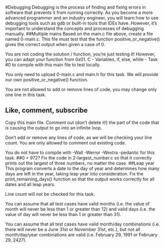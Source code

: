 #Debugging
Debugging is the process of finding and fixing errors in software that prevents it from running correctly. As you become a more advanced programmer and an industry engineer, you will learn how to use debugging tools such as gdb or built-in tools that IDEs have. However, it’s important to understand the concepts and processes of debugging manually.
##Multiple mains
Based on the main.c file above, create a file named 0-main.c. This file must test that the function positive_or_negative() gives the correct output when given a case of 0.



You are not coding the solution / function, you’re just testing it! However, you can adapt your function from 0x01. C - Variables, if, else, while - Task #0 to compile with this main file to test locally.



You only need to upload 0-main.c and main.h for this task. We will provide our own positive_or_negative() function.

You are not allowed to add or remove lines of code, you may change only one line in this task.
## Like, comment, subscribe
Copy this main file. Comment out (don’t delete it!) the part of the code that is causing the output to go into an infinite loop.



Don’t add or remove any lines of code, as we will be checking your line count. You are only allowed to comment out existing code.

You do not have to compile with -Wall -Werror -Wextra -pedantic for this task.
##0 > 972?
Fix the code in 2-largest_number.c so that it correctly prints out the largest of three numbers, no matter the case.
##Leap year
This program converts a date to the day of year and determines how many days are left in the year, taking leap year into consideration.
Fix the print_remaining_days() function so that the output works correctly for all dates and all leap years.



Line count will not be checked for this task.

You can assume that all test cases have valid months (i.e. the value of month will never be less than 1 or greater than 12) and valid days (i.e. the value of day will never be less than 1 or greater than 31).

You can assume that all test cases have valid month/day combinations (i.e. there will never be a June 31st or November 31st, etc.), but not all month/day/year combinations are valid (i.e. February 29, 1991 or February 29, 2427).
